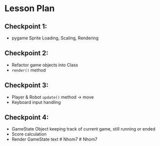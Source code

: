 # Lesson Plan

## Checkpoint 1: 
- pygame Sprite Loading, Scaling, Rendering

## Checkpoint 2:
- Refactor game objects into Class
- `render()` method

## Checkpoint 3:
- Player & Robot `update()` method -> move
- Keyboard input handling

## Checkpoint 4:
- GameState Object keeping track of current game, still running or ended
- Score calculation
- Render GameState text
#   N h o m 7  
 #   N h o m 7  
 